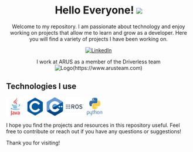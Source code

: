 <div align="center">

# Hello Everyone! <img src="https://media.giphy.com/media/hvRJCLFzcasrR4ia7z/giphy.gif" width="30px">

Welcome to my repository. I am passionate about technology and enjoy working on projects that allow me to learn and grow as a developer. Here you will find a variety of projects I have been working on.

[![LinkedIn](https://img.shields.io/badge/LinkedIn-0077B5?style=for-the-badge&logo=linkedin&logoColor=white)](https://www.linkedin.com/in/your-linkedin-profile/)

</div>
<div align="center">
  I work at ARUS as a member of the Driverless team
</div>
<div align="center">
  <img src="https://images.squarespace-cdn.com/content/v1/5e45d3a8e509f61738454469/81e0d83b-0fa6-48d0-801b-1f0c1515d786/logo+arus+cuadrado+web.png" alt="Logo" width="50px">(https://www.arusteam.com)
</div>

## Technologies I use

<img src="https://raw.githubusercontent.com/devicons/devicon/6910f0503efdd315c8f9b858234310c06e04d9c0/icons/java/java-original-wordmark.svg" width="50px"> <img src="https://raw.githubusercontent.com/devicons/devicon/adfcb828580b7c3f3d1681c1a926c2e1113ac0ac/icons/c/c-plain.svg" width="50px"> <img src="https://raw.githubusercontent.com/devicons/devicon/master/icons/cplusplus/cplusplus-original.svg" width="50px"> <img src="https://raw.githubusercontent.com/devicons/devicon/master/icons/ros/ros-original-wordmark.svg" width="50px"> <img src="https://raw.githubusercontent.com/devicons/devicon/master/icons/python/python-original-wordmark.svg" width="50px">

I hope you find the projects and resources in this repository useful. Feel free to contribute or reach out if you have any questions or suggestions!

Thank you for visiting!

